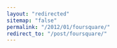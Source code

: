 ```yaml
---
layout: "redirected"
sitemap: "false"
permalink: "/2012/01/foursquare/"
redirect_to: "/post/foursquare/"
---
```




